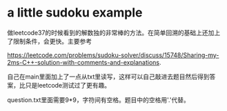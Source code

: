 # a little sudoku example

做leetcode37的时候看到的解数独的非常棒的方法。在简单回溯的基础上还加上了限制条件，会更快。主要参考

https://leetcode.com/problems/sudoku-solver/discuss/15748/Sharing-my-2ms-C++-solution-with-comments-and-explanations.

自己在main里面加上了一点从txt里读写，这样可以自己敲进去题目然后得到答案，比只是leetcode测试过了更有趣。

question.txt里面需要9*9，字符间有空格。题目中的空格用'.'代替。
